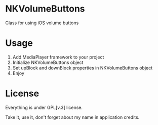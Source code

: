 NKVolumeButtons
===============

Class for using iOS volume buttons

Usage
===============

1. Add MediaPlayer framework to your project
2. Initialize NKVolumeButtons object
3. Set upBlock and downBlock properties in NKVolumeButtons object
4. Enjoy

License
===============

Everything is under GPL[v.3] license.

Take it, use it, don't forget about my name in application credits.

